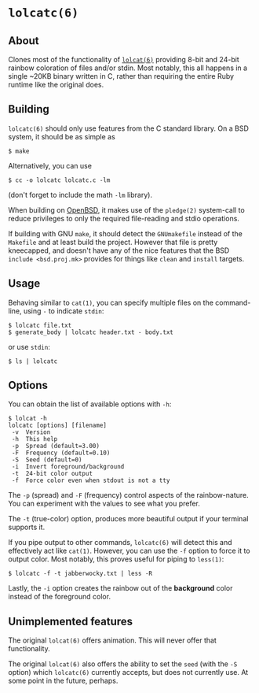 # `lolcatc(6)`

## About

Clones most of the functionality of
[`lolcat(6)`](https://github.com/busyloop/lolcat/)
providing 8-bit and 24-bit rainbow coloration
of files and/or stdin.
Most notably, this all happens in a single ~20KB binary written in C,
rather than requiring the entire Ruby runtime like the original does.

## Building

`lolcatc(6)` should only use features from the C standard library.
On a BSD system, it should be as simple as

    $ make

Alternatively, you can use

    $ cc -o lolcatc lolcatc.c -lm

(don't forget to include the math `-lm` library).

When building on [OpenBSD](https://openbsd.org),
it makes use of the `pledge(2)` system-call
to reduce privileges to only the required
file-reading and stdio operations.

If building with GNU `make`,
it should detect the `GNUmakefile`
instead of the `Makefile`
and at least build the project.
However that file is pretty kneecapped,
and doesn't have any of the nice features
that the BSD `include <bsd.proj.mk>` provides
for things like `clean` and `install` targets.

## Usage

Behaving similar to `cat(1)`,
you can specify multiple files on the command-line,
using `-` to indicate `stdin`:

    $ lolcatc file.txt
    $ generate_body | lolcatc header.txt - body.txt

or use `stdin`:

    $ ls | lolcatc

## Options

You can obtain the list of available options
with `-h`:

    $ lolcat -h
    lolcatc [options] [filename]
     -v  Version
     -h  This help
     -p  Spread (default=3.00)
     -F  Frequency (default=0.10)
     -S  Seed (default=0)
     -i  Invert foreground/background
     -t  24-bit color output
     -f  Force color even when stdout is not a tty

The `-p` (spread) and `-F` (frequency) control aspects
of the rainbow-nature.
You can experiment with the values to see what you prefer.

The `-t` (true-color) option, produces more beautiful output
if your terminal supports it.

If you pipe output to other commands,
`lolcatc(6)` will detect this and effectively act like `cat(1)`.
However, you can use the `-f` option to force it to output color.
Most notably, this proves useful for piping to `less(1)`:

    $ lolcatc -f -t jabberwocky.txt | less -R

Lastly, the `-i` option creates the rainbow out of the
**background** color instead of the foreground color.

## Unimplemented features

The original `lolcat(6)` offers animation.
This will never offer that functionality.

The original `lolcat(6)` also offers the
ability to set the `seed` (with the `-S` option)
which `lolcatc(6)` currently accepts,
but does not currently use.
At some point in the future, perhaps.
